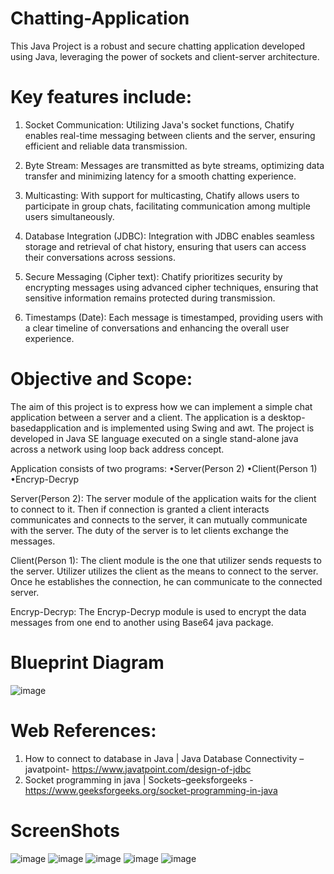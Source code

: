 # Chatting-Application
This Java Project is a robust and secure chatting application developed using Java, leveraging the power of sockets and client-server architecture.

# Key features include:
1. Socket Communication: Utilizing Java's socket functions, Chatify enables real-time messaging between clients and the server, ensuring efficient and reliable data transmission.

2. Byte Stream: Messages are transmitted as byte streams, optimizing data transfer and minimizing latency for a smooth chatting experience.

3. Multicasting: With support for multicasting, Chatify allows users to participate in group chats, facilitating communication among multiple users simultaneously.

4. Database Integration (JDBC): Integration with JDBC enables seamless storage and retrieval of chat history, ensuring that users can access their conversations across sessions.

5. Secure Messaging (Cipher text): Chatify prioritizes security by encrypting messages using advanced cipher techniques, ensuring that sensitive information remains protected during transmission.

6. Timestamps (Date): Each message is timestamped, providing users with a clear timeline of conversations and enhancing the overall user experience.


# Objective and Scope:
The aim of this project is to express how we can implement a simple chat application between   a   server   and   a   client.
The application  is  a desktop-basedapplication and  is  implemented  using  Swing  and  awt. The   project   is   developed   in   Java   SE language  executed  on  a  single  stand-alone java  across  a  network  using  loop  back address concept.

Application consists of two programs:
•Server(Person 2)
•Client(Person 1)
•Encryp-Decryp

Server(Person 2): The server module of the application waits for  the  client  to  connect  to  it.  Then  if connection   is   granted   a   client   interacts communicates and connects to the server, it can mutually communicate with the server. The  duty  of  the  server  is  to  let  clients exchange the messages.

Client(Person 1): The  client  module  is  the  one  that  utilizer sends requests to the server. Utilizer utilizes the  client  as  the  means  to  connect  to  the server. Once he establishes the connection, he   can   communicate   to   the   connected server.

Encryp-Decryp: The Encryp-Decryp module   is   used   to encrypt the data messages from one end to another using Base64 java package.

# Blueprint Diagram
![image](https://github.com/Shubhamghude808/Chatting-Application/assets/112695994/c8fe18be-d127-4388-8a09-514dfbf3685c)

# Web References:
1. How to connect to database in Java |   Java   Database   Connectivity – javatpoint- https://www.javatpoint.com/design-of-jdbc
2. Socket    programming    in    java    | Sockets–geeksforgeeks - https://www.geeksforgeeks.org/socket-programming-in-java


# ScreenShots
![image](https://github.com/Shubhamghude808/Chatting-Application/assets/112695994/d2b463f0-483f-4444-9cef-88f3139a8b20)
![image](https://github.com/Shubhamghude808/Chatting-Application/assets/112695994/81657244-3bf4-490b-ab36-9343ba9bb314)
![image](https://github.com/Shubhamghude808/Chatting-Application/assets/112695994/138dd704-4feb-4859-8531-d0514c5bf22c)
![image](https://github.com/Shubhamghude808/Chatting-Application/assets/112695994/5a7455d3-ed7d-4b35-9165-33cfdbb36afc)
![image](https://github.com/Shubhamghude808/Chatting-Application/assets/112695994/af094667-f563-4aa2-a4a0-6fd990ea9b26)



